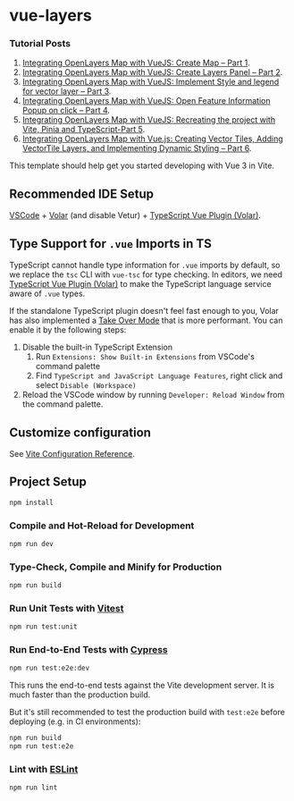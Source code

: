 # vue-layers

### Tutorial Posts
1. [Integrating OpenLayers Map with VueJS: Create Map – Part 1](https://spatial-dev.guru/2022/02/20/integrating-openlayers-map-with-vuejs-create-map-part-1/).
2. [Integrating OpenLayers Map with VueJS: Create Layers Panel – Part 2](https://spatial-dev.guru/2022/06/02/integrating-openlayers-map-with-vuejs-create-layers-panel-part-2/).
3. [Integrating OpenLayers Map with VueJS: Implement Style and legend for vector layer – Part 3](https://spatial-dev.guru/2022/10/30/integrating-openlayers-map-with-vuejs-implement-style-and-legend-for-vector-layer-part-3/).
4. [Integrating OpenLayers Map with VueJS: Open Feature Information Popup on click – Part 4](https://spatial-dev.guru/2023/02/05/integrating-openlayers-map-with-vuejs-open-feature-information-popup-on-click-part-4/).
5. [Integrating OpenLayers Map with VueJS: Recreating the project with Vite, Pinia and TypeScript-Part 5](https://spatial-dev.guru/2023/04/13/integrating-openlayers-map-with-vuejs-recreating-the-project-with-vite-pinia-and-typescript-part-5/).
6. [Integrating OpenLayers Map with Vue.js: Creating Vector Tiles, Adding VectorTile Layers, and Implementing Dynamic Styling – Part 6](https://spatial-dev.guru/2023/10/17/integrating-openlayers-map-with-vue-js-creating-vector-tiles-adding-vectortile-layers-and-implementing-dynamic-styling-part-6/).

This template should help get you started developing with Vue 3 in Vite.

## Recommended IDE Setup

[VSCode](https://code.visualstudio.com/) + [Volar](https://marketplace.visualstudio.com/items?itemName=Vue.volar) (and disable Vetur) + [TypeScript Vue Plugin (Volar)](https://marketplace.visualstudio.com/items?itemName=Vue.vscode-typescript-vue-plugin).

## Type Support for `.vue` Imports in TS

TypeScript cannot handle type information for `.vue` imports by default, so we replace the `tsc` CLI with `vue-tsc` for type checking. In editors, we need [TypeScript Vue Plugin (Volar)](https://marketplace.visualstudio.com/items?itemName=Vue.vscode-typescript-vue-plugin) to make the TypeScript language service aware of `.vue` types.

If the standalone TypeScript plugin doesn't feel fast enough to you, Volar has also implemented a [Take Over Mode](https://github.com/johnsoncodehk/volar/discussions/471#discussioncomment-1361669) that is more performant. You can enable it by the following steps:

1. Disable the built-in TypeScript Extension
    1) Run `Extensions: Show Built-in Extensions` from VSCode's command palette
    2) Find `TypeScript and JavaScript Language Features`, right click and select `Disable (Workspace)`
2. Reload the VSCode window by running `Developer: Reload Window` from the command palette.

## Customize configuration

See [Vite Configuration Reference](https://vitejs.dev/config/).

## Project Setup

```sh
npm install
```

### Compile and Hot-Reload for Development

```sh
npm run dev
```

### Type-Check, Compile and Minify for Production

```sh
npm run build
```

### Run Unit Tests with [Vitest](https://vitest.dev/)

```sh
npm run test:unit
```

### Run End-to-End Tests with [Cypress](https://www.cypress.io/)

```sh
npm run test:e2e:dev
```

This runs the end-to-end tests against the Vite development server.
It is much faster than the production build.

But it's still recommended to test the production build with `test:e2e` before deploying (e.g. in CI environments):

```sh
npm run build
npm run test:e2e
```

### Lint with [ESLint](https://eslint.org/)

```sh
npm run lint
```
